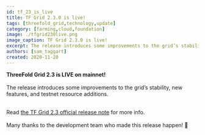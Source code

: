 ```yaml
---
id: tf_23_is_live
title: TF Grid 2.3.0 is live!
tags: [threefold_grid,technology,update]
category: [farming,cloud,foundation]
image: ./tfgrid230live.png
image_caption: TF Grid 2.3.0 is live!
excerpt: The release introduces some improvements to the grid’s stability, new features, and testnet resource additions. You can read more within!
authors: [sam_taggart]
created: 2020-11-20
---
```


**ThreeFold Grid 2.3 is LIVE on mainnet!**
<br/>
<br/>
The release introduces some improvements to the grid’s stability, new features, and testnet resource additions.
<br/>
<br/>

Read [the TF Grid 2.3 official release note](https://manual.threefold.io/#/release_notes_2.3.0) for more info.
<br/>
<br/>
Many thanks to the development team who made this release happen! 👏
